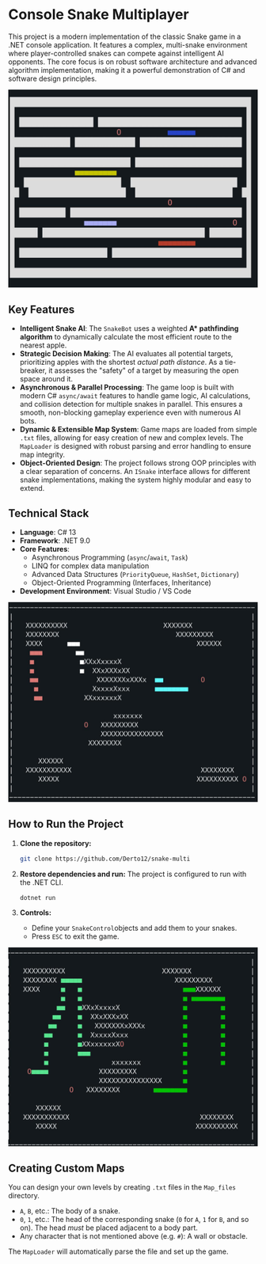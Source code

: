 # Console Snake Multiplayer

This project is a modern implementation of the classic Snake game in a .NET console application. It features a complex, multi-snake environment where player-controlled snakes can compete against intelligent AI opponents. The core focus is on robust software architecture and advanced algorithm implementation, making it a powerful demonstration of C# and software design principles.

![Picture of the game](Imgs/img3.jpg)

## Key Features

* **Intelligent Snake AI**: The `SnakeBot` uses a weighted **A\* pathfinding algorithm** to dynamically calculate the most efficient route to the nearest apple.
* **Strategic Decision Making**: The AI evaluates all potential targets, prioritizing apples with the shortest *actual path distance*. As a tie-breaker, it assesses the "safety" of a target by measuring the open space around it.
* **Asynchronous & Parallel Processing**: The game loop is built with modern C# `async/await` features to handle game logic, AI calculations, and collision detection for multiple snakes in parallel. This ensures a smooth, non-blocking gameplay experience even with numerous AI bots.
* **Dynamic & Extensible Map System**: Game maps are loaded from simple `.txt` files, allowing for easy creation of new and complex levels. The `MapLoader` is designed with robust parsing and error handling to ensure map integrity.
* **Object-Oriented Design**: The project follows strong OOP principles with a clear separation of concerns. An `ISnake` interface allows for different snake implementations, making the system highly modular and easy to extend.

## Technical Stack

* **Language**: C# 13
* **Framework**: .NET 9.0
* **Core Features**:
    * Asynchronous Programming (`async`/`await`, `Task`)
    * LINQ for complex data manipulation
    * Advanced Data Structures (`PriorityQueue`, `HashSet`, `Dictionary`)
    * Object-Oriented Programming (Interfaces, Inheritance)
* **Development Environment**: Visual Studio / VS Code

![Picture of the game](Imgs/img2.jpg)

## How to Run the Project

1.  **Clone the repository:**
    ```bash
    git clone https://github.com/Derto12/snake-multi
    ```

2.  **Restore dependencies and run:**
    The project is configured to run with the .NET CLI.
    ```bash
    dotnet run
    ```

3.  **Controls:**
    * Define your `SnakeControl`objects and add them to your snakes.
    * Press `ESC` to exit the game.

![Picture of the game](Imgs/img1.jpg)

## Creating Custom Maps

You can design your own levels by creating `.txt` files in the `Map_files` directory.

* `A`, `B`, etc.: The body of a snake.
* `0`, `1`, etc.: The head of the corresponding snake (`0` for `A`, `1` for `B`, and so on). The head *must* be placed adjacent to a body part.
* Any character that is not mentioned above (e.g. `#`): A wall or obstacle.

The `MapLoader` will automatically parse the file and set up the game.
